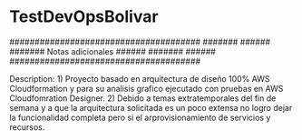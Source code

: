 # TestDevOpsBolivar



######################################
#######                         ######
#######    Notas adicionales    ######
#######                         ######
######################################

Description:
    1)  Proyecto basado en arquitectura de diseño 100% AWS Cloudformation y para su analisis grafico
        ejecutado con pruebas en AWS Cloudfomration Designer.
    2)  Debido a temas extratemporales del fin de semana y a que la arquitectura solicitada es un poco extensa
        no logro dejar la funcionalidad completa pero si el arprovisionamiento de servicios y recursos.